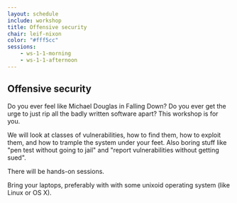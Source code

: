 ```yaml
---
layout: schedule
include: workshop
title: Offensive security
chair: leif-nixon
color: "#fff5cc"
sessions:
    - ws-1-1-morning
    - ws-1-1-afternoon
---
```



## Offensive security

Do you ever feel like Michael Douglas in Falling Down? Do you ever get
the urge to just rip all the badly written software apart? This
workshop is for you.

We will look at classes of vulnerabilities, how to find them, how to
exploit them, and how to trample the system under your feet. Also
boring stuff like "pen test without going to jail" and "report
vulnerabilities without getting sued".

There will be hands-on sessions.

Bring your laptops, preferably with with some unixoid operating system
(like Linux or OS X).
